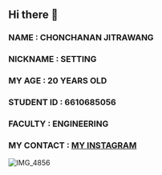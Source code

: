 ## Hi there 👋
### NAME : CHONCHANAN JITRAWANG
### NICKNAME : SETTING
### MY AGE : 20 YEARS OLD
### STUDENT ID : 6610685056
### FACULTY : ENGINEERING
### MY CONTACT : [MY INSTAGRAM](https://www.instagram.com/pun_jitrawang/)
![IMG_4856](https://github.com/user-attachments/assets/baa81df0-5160-4649-87d8-dd5c42d6bdf6)

<!--
**6610685056/6610685056** is a ✨ _special_ ✨ repository because its `README.md` (this file) appears on your GitHub profile.

Here are some ideas to get you started:

- 🔭 I’m currently working on ...
- 🌱 I’m currently learning ...
- 👯 I’m looking to collaborate on ...
- 🤔 I’m looking for help with ...
- 💬 Ask me about ...
- 📫 How to reach me: ...
- 😄 Pronouns: ...
- ⚡ Fun fact: ...
-->
